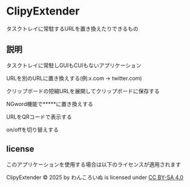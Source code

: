 # ClipyExtender

タスクトレイに常駐するURLを置き換えたりできるもの

## 説明

タスクトレイに常駐しGUIもCUIもないアプリケーション

URLを別のURLに置き換えする(例:x.com -> twitter.com)

クリップボードの短縮URLを展開してクリップボードに保存する

NGword機能で\*\*\*\*\*に置き換えする

URLをQRコードで表示する

on/offを切り替えする

## license

このアプリケーションを使用する場合は以下のライセンスが適用されます

ClipyExtender © 2025 by わんころいぬ is licensed under [CC BY-SA 4.0](https://creativecommons.org/licenses/by-sa/4.0/?ref=chooser-v1)
